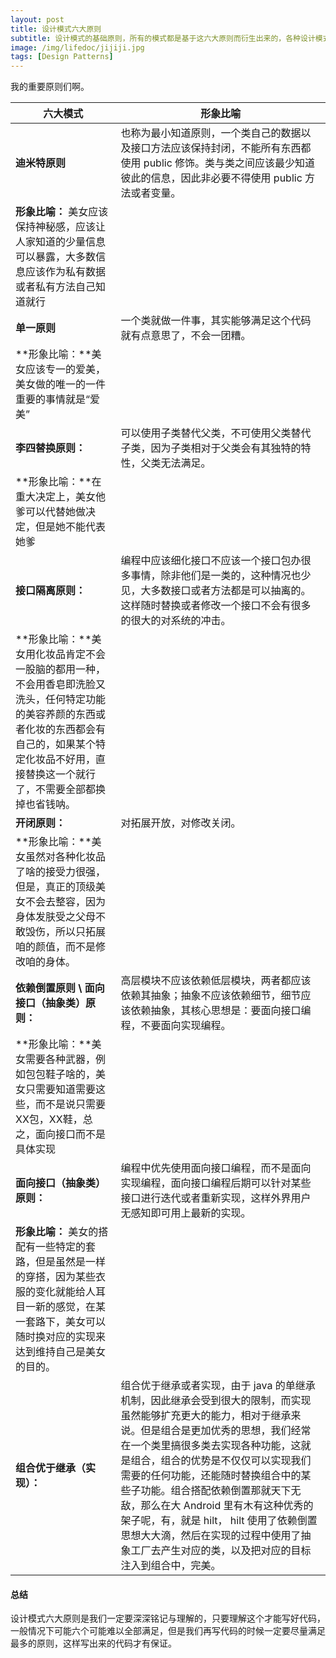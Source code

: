 ```yaml
---
layout: post
title: 设计模式六大原则
subtitle: 设计模式的基础原则，所有的模式都是基于这六大原则而衍生出来的，各种设计模式都有其比较适合的应用场景，而这个六大原则才是重中之重，如果写的代码能够满足这个六大原则中的大多数，那么即使不是完完全全适合某种模式那也是好代码
image: /img/lifedoc/jijiji.jpg
tags: [Design Patterns]
---
```


我的重要原则们啊。

| 六大模式 | 形象比喻 |
|---|---|
| **迪米特原则** | 也称为最小知道原则，一个类自己的数据以及接口方法应该保持封闭，不能所有东西都使用 public 修饰。类与类之间应该最少知道彼此的信息，因此非必要不得使用 public 方法或者变量。
**形象比喻：** 美女应该保持神秘感，应该让人家知道的少量信息可以暴露，大多数信息应该作为私有数据或者私有方法自己知道就行 |
| **单一原则** | 一个类就做一件事，其实能够满足这个代码就有点意思了，不会一团糟。
**形象比喻：**美女应该专一的爱美，美女做的唯一的一件重要的事情就是“爱美” |
| **李四替换原则：** | 可以使用子类替代父类，不可使用父类替代子类，因为子类相对于父类会有其独特的特性，父类无法满足。
**形象比喻：**在重大决定上，美女他爹可以代替她做决定，但是她不能代表她爹 |
| **接口隔离原则：** | 编程中应该细化接口不应该一个接口包办很多事情，除非他们是一类的，这种情况也少见，大多数接口或者方法都是可以抽离的。这样随时替换或者修改一个接口不会有很多的很大的对系统的冲击。
**形象比喻：**美女用化妆品肯定不会一股脑的都用一种，不会用香皂即洗脸又洗头，任何特定功能的美容养颜的东西或者化妆的东西都会有自己的，如果某个特定化妆品不好用，直接替换这一个就行了，不需要全部都换掉也省钱呐。 |
| **开闭原则：** | 对拓展开放，对修改关闭。
**形象比喻：**美女虽然对各种化妆品了啥的接受力很强，但是，真正的顶级美女不会去整容，因为身体发肤受之父母不敢毁伤，所以只拓展咱的颜值，而不是修改咱的身体。 |
| **依赖倒置原则 \ 面向接口（抽象类）原则：** | 高层模块不应该依赖低层模块，两者都应该依赖其抽象；抽象不应该依赖细节，细节应该依赖抽象，其核心思想是：要面向接口编程，不要面向实现编程。
**形象比喻：**美女需要各种武器，例如包包鞋子啥的，美女只需要知道需要这些，而不是说只需要XX包，XX鞋，总之，面向接口而不是具体实现 |
| **面向接口（抽象类）原则：** | 编程中优先使用面向接口编程，而不是面向实现编程，面向接口编程后期可以针对某些接口进行迭代或者重新实现，这样外界用户无感知即可用上最新的实现。
**形象比喻：** 美女的搭配有一些特定的套路，但是虽然是一样的穿搭，因为某些衣服的变化就能给人耳目一新的感觉，在某一套路下，美女可以随时换对应的实现来达到维持自己是美女的目的。|
| **组合优于继承（实现）：** | 组合优于继承或者实现，由于 java 的单继承机制，因此继承会受到很大的限制，而实现虽然能够扩充更大的能力，相对于继承来说。但是组合是更加优秀的思想，我们经常在一个类里搞很多类去实现各种功能，这就是组合，组合的优势是不仅仅可以实现我们需要的任何功能，还能随时替换组合中的某些子功能。组合搭配依赖倒置那就天下无敌，那么在大 Android 里有木有这种优秀的架子呢，有，就是 hilt， hilt 使用了依赖倒置思想大大滴，然后在实现的过程中使用了抽象工厂去产生对应的类，以及把对应的目标注入到组合中，完美。 |


#### 总结

设计模式六大原则是我们一定要深深铭记与理解的，只要理解这个才能写好代码，一般情况下可能六个可能难以全部满足，但是我们再写代码的时候一定要尽量满足最多的原则，这样写出来的代码才有保证。
